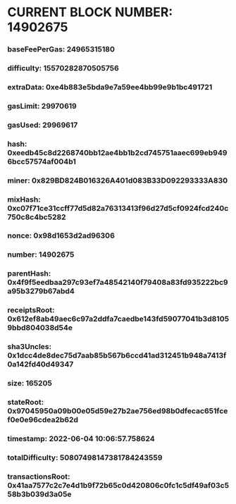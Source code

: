 # CURRENT BLOCK NUMBER: 14902675

### baseFeePerGas: 24965315180
### difficulty: 15570282870505756
### extraData: 0xe4b883e5bda9e7a59ee4bb99e9b1bc491721
### gasLimit: 29970619
### gasUsed: 29969617
### hash: 0xeedb45c8d2268740bb12ae4bb1b2cd745751aaec699eb9496bcc57574af004b1
### miner: 0x829BD824B016326A401d083B33D092293333A830
### mixHash: 0xc07f71ce31ccff77d5d82a76313413f96d27d5cf0924fcd240c750c8c4bc5282
### nonce: 0x98d1653d2ad96306
### number: 14902675
### parentHash: 0x4f9f5eedbaa297c93ef7a48542140f79408a83fd935222bc9a95b3279b67abd4
### receiptsRoot: 0x612ef8ab49aec6c97a2ddfa7caedbe143fd59077041b3d81059bbd804038d54e
### sha3Uncles: 0x1dcc4de8dec75d7aab85b567b6ccd41ad312451b948a7413f0a142fd40d49347
### size: 165205
### stateRoot: 0x97045950a09b00e05d59e27b2ae756ed98b0dfecac651fcef0e0e96cdea2b62d
### timestamp: 2022-06-04 10:06:57.758624
### totalDifficulty: 50807498147381784243559
### transactionsRoot: 0x41aa7577c2c7e4d1b9f72b65c0d420806c0fc1c5df49af03c558b3b039d3a05e
